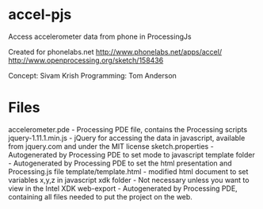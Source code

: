 accel-pjs
=========

Access accelerometer data from phone in ProcessingJs

Created for phonelabs.net
http://www.phonelabs.net/apps/accel/
http://www.openprocessing.org/sketch/158436


Concept: Sivam Krish
Programming: Tom Anderson

Files
=========
accelerometer.pde - Processing PDE file, contains the Processing scripts
jquery-1.11.1.min.js - jQuery for accessing the data in javascript, available from jquery.com and under the MIT license
sketch.properties - Autogenerated by Processing PDE to set mode to javascript
template folder - Autogenerated by Processing PDE to set the html presentation and Processing.js file
	template/template.html - modified html document to set variables x,y,z in javascript
xdk folder - Not necessary unless you want to view in the Intel XDK
web-export - Autogenerated by Processing PDE, containing all files needed to put the project on the web.
